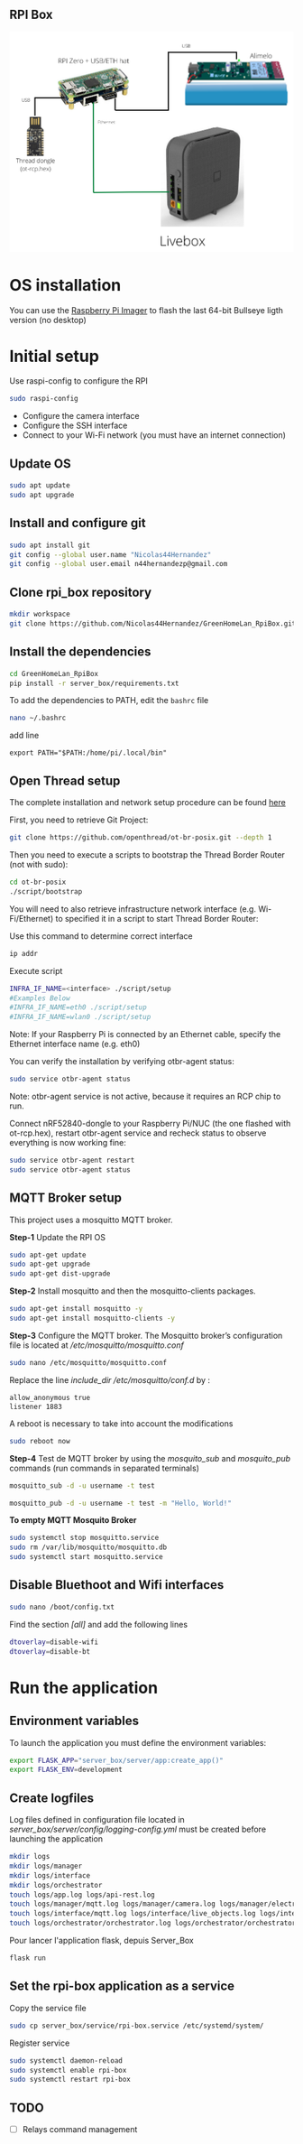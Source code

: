 ## RPI Box

![RPI box connection](../images/rpi_box.png)

# OS installation

You can use the [Raspberry Pi Imager](https://www.raspberrypi.com/software/) to flash the last 64-bit Bullseye ligth version (no desktop)

# Initial setup

Use raspi-config to configure the RPI

```bash
sudo raspi-config
```

- Configure the camera interface
- Configure the SSH interface
- Connect to your Wi-Fi network (you must have an internet connection)

## Update OS

```bash
sudo apt update
sudo apt upgrade
```

## Install and configure git

```bash
sudo apt install git
git config --global user.name "Nicolas44Hernandez"
git config --global user.email n44hernandezp@gmail.com
```
## Clone rpi_box repository

```bash
mkdir workspace
git clone https://github.com/Nicolas44Hernandez/GreenHomeLan_RpiBox.git
```

## Install the dependencies
```bash
cd GreenHomeLan_RpiBox
pip install -r server_box/requirements.txt
```

To add the dependencies to PATH, edit the `bashrc` file

```bash
nano ~/.bashrc
```
add line
```
export PATH="$PATH:/home/pi/.local/bin"
```

## **Open Thread setup**

The complete installation and network setup procedure can be found [here](https://espace.agir.orange.com/display/HOMEINAI/How+to+set+up+OpenThread+Network)

First, you need to retrieve Git Project:

```bash
git clone https://github.com/openthread/ot-br-posix.git --depth 1
```

Then you need to execute a scripts to bootstrap the Thread Border Router (not with sudo):

```bash
cd ot-br-posix
./script/bootstrap
```

You will need to also retrieve infrastructure network interface (e.g. Wi-Fi/Ethernet) to specified it in a script to start Thread Border Router:

Use this command to determine correct interface

```bash
ip addr
```

Execute script

```bash
INFRA_IF_NAME=<interface> ./script/setup
#Examples Below
#INFRA_IF_NAME=eth0 ./script/setup
#INFRA_IF_NAME=wlan0 ./script/setup
```

Note: If your Raspberry Pi is connected by an Ethernet cable, specify the Ethernet interface name (e.g. eth0)

You can verify the installation  by verifying otbr-agent status:

```bash
sudo service otbr-agent status
```

Note: otbr-agent service is not active, because it requires an RCP chip to run.

Connect nRF52840-dongle to your Raspberry Pi/NUC (the one flashed with ot-rcp.hex), restart otbr-agent service and recheck status to observe everything is now working fine:

```bash
sudo service otbr-agent restart
sudo service otbr-agent status
```

## **MQTT Broker setup**

This project uses a mosquitto MQTT broker.

**Step-1**
Update the RPI OS

```bash
sudo apt-get update
sudo apt-get upgrade
sudo apt-get dist-upgrade
```

**Step-2**
Install mosquitto and then the mosquitto-clients packages.

```bash
sudo apt-get install mosquitto -y
sudo apt-get install mosquitto-clients -y
```

**Step-3**
Configure the MQTT broker. The Mosquitto broker’s configuration file is located at */etc/mosquitto/mosquitto.conf*

```bash
sudo nano /etc/mosquitto/mosquitto.conf
```

Replace the line *include_dir /etc/mosquitto/conf.d* by :

```
allow_anonymous true
listener 1883
```

A reboot is necessary to take into account the modifications

```bash
sudo reboot now
```

**Step-4**
Test de MQTT broker by using the *mosquito_sub* and *mosquito_pub* commands (run commands in separated terminals)

```bash
mosquitto_sub -d -u username -t test
```

```bash
mosquitto_pub -d -u username -t test -m "Hello, World!"
```

**To empty MQTT Mosquito Broker**

```bash
sudo systemctl stop mosquitto.service
sudo rm /var/lib/mosquitto/mosquitto.db
sudo systemctl start mosquitto.service
```

## Disable Bluethoot and Wifi interfaces

```bash
sudo nano /boot/config.txt
```

Find the section *[all]* and add the following lines

```bash
dtoverlay=disable-wifi
dtoverlay=disable-bt
```

# Run the application

## Environment variables

To launch the application you must define the environment variables:

```bash
export FLASK_APP="server_box/server/app:create_app()"
export FLASK_ENV=development
```

## Create logfiles

Log files defined in configuration file located in *server_box/server/config/logging-config.yml* must be created before launching the application

```bash
mkdir logs
mkdir logs/manager
mkdir logs/interface
mkdir logs/orchestrator
touch logs/app.log logs/api-rest.log
touch logs/manager/mqtt.log logs/manager/camera.log logs/manager/electrical_panel.log logs/manager/thread.log logs/manager/wifi_bands.log logs/manager/wifi_5GHz_on_off.log logs/manager/alimelo.log
touch logs/interface/mqtt.log logs/interface/live_objects.log logs/interface/thread.log logs/interface/telnet.log logs/interface/alimelo.log
touch logs/orchestrator/orchestrator.log logs/orchestrator/orchestrator_notification.log logs/orchestrator/orchestrator_live_objects.log logs/orchestrator/orchestrator_polling.log logs/orchestrator/orchestrator_requests.log logs/orchestrator/orchestrator_use_situations.log logs/orchestrator/orchestrator_commands.log
```

Pour lancer l'application flask, depuis Server_Box

```bash
flask run
```

## Set the rpi-box application as a service

Copy the service file

```bash
sudo cp server_box/service/rpi-box.service /etc/systemd/system/
```

Register service

```bash
sudo systemctl daemon-reload
sudo systemctl enable rpi-box
sudo systemctl restart rpi-box
```

## TODO
- [ ] Relays command management

